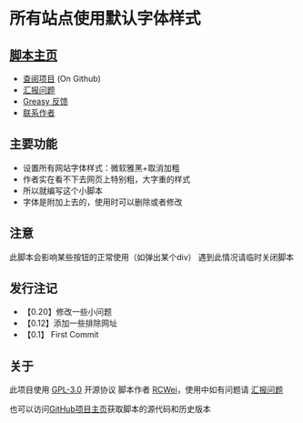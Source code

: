 # 所有站点使用默认字体样式

## [脚本主页](https://greasyfork.org/zh-CN/scripts/397585-所有站点使用默认字体样式)
- [查阅项目](https://github.com/rickweii/AllSiteDefaultFont) (On Github)
- [汇报问题](https://github.com/rickweii/AllSiteDefaultFont/issues)
- [Greasy 反馈](https://greasyfork.org/zh-CN/scripts/397585-%E6%89%80%E6%9C%89%E7%AB%99%E7%82%B9%E4%BD%BF%E7%94%A8%E9%BB%98%E8%AE%A4%E5%AD%97%E4%BD%93%E6%A0%B7%E5%BC%8F/feedback)
- [联系作者](mailto:rcwei44@qq.com)

## 主要功能

- 设置所有网站字体样式：微软雅黑+取消加粗
- 作者实在看不下去网页上特别粗，大字重的样式
- 所以就编写这个小脚本
- 字体是附加上去的，使用时可以删除或者修改

## 注意
  此脚本会影响某些按钮的正常使用（如弹出某个div）
  遇到此情况请临时关闭脚本

## 发行注记
-  【0.20】修改一些小问题
- 【0.12】添加一些排除网址
- 【0.1】 First Commit

## 关于

此项目使用 [GPL-3.0](https://opensource.org/licenses/GPL-3.0) 开源协议
脚本作者 [RCWei](https://weibo.com/rcwei28)，使用中如有问题请 [汇报问题](https://github.com/rickweii/AllSiteDefaultFont/issues)

也可以访问[GitHub项目主页](https://github.com/rickweii/AllSiteDefaultFont)获取脚本的源代码和历史版本
